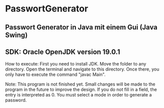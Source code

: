 # PasswortGenerator
Passwort Generator in Java mit einem Gui (Java Swing)
---
SDK: Oracle OpenJDK version 19.0.1
---
How to execute:
First you need to install JDK. Move the folder to any directory. Open the terminal and navigate to this directory. Once there, you only have to execute the command 
"javac Main".

Note: 
This program is not finished yet. Small changes will be made to the program in the future to improve the design.
If you do not fill in a field, the entry is interpreted as 0. You must select a mode in order to generate a password. 

